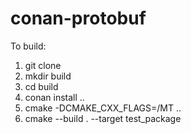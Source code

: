 # conan-protobuf

To build:

1. git clone
1. mkdir build
1. cd build
1. conan install ..
1. cmake -DCMAKE_CXX_FLAGS=/MT ..
1. cmake --build . --target test_package
